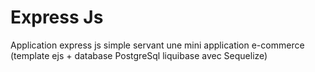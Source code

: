 # Express Js

Application express js simple servant une mini application e-commerce (template ejs + database PostgreSql liquibase avec Sequelize)
